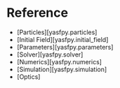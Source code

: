 # Reference

- [Particles][yasfpy.particles]
- [Initial Field][yasfpy.initial_field]
- [Parameters][yasfpy.parameters]
- [Solver][yasfpy.solver]
- [Numerics][yasfpy.numerics]
- [Simulation][yasfpy.simulation]
- [Optics]
